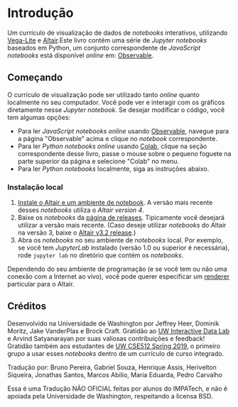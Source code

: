 # Introdução

Um currículo de visualização de dados de _notebooks_ interativos, utilizando [Vega-Lite](https://vega.github.io/vega-lite/) e [Altair](https://altair-viz.github.io/).Este livro contém uma série de _Jupyter notebooks_ baseados em Python, um conjunto correspondente de _JavaScript notebooks_ está disponível _online_ em: [Observable](https://observablehq.com/@uwdata/data-visualization-curriculum).

## Começando

O currículo de visualização pode ser utilizado tanto _online_ quanto localmente no seu computador. Você pode ver e interagir com os gráficos diretamente nesse _Jupyter notebook_. Se desejar modificar o código, você tem algumas opções:

- Para ler _JavaScript notebooks_ _online_ usando [Observable](https://observablehq.com/), navegue para a página "Observable" acima e clique no _notebook_ correspondente.
- Para ler _Python notebooks_ _online_ usando [Colab](https://colab.research.google.com/), clique na seção correspondente desse livro, passe o mouse sobre o pequeno foguete na parte superior da página e selecione "Colab" no menu.
- Para ler _Python notebooks_ localmente, siga as instruções abaixo.

### Instalação local

1. [Instale o Altair e um ambiente de notebook](https://altair-viz.github.io/getting_started/installation.html). A versão mais recente desses _notebooks_ utiliza o _Altair version 4_.
2. Baixe os _notebooks_ da [página de releases](https://github.com/uwdata/visualization-curriculum/releases). Tipicamente você desejará utilizar a versão mais recente. (Caso deseje utilizar _notebooks_ do Altair na versão 3, baixe o [Altair v3.2 release](https://github.com/uwdata/visualization-curriculum/releases/tag/altair-v3).)
3. Abra os _notebooks_ no seu ambiente de _notebooks_ local. Por exemplo, se você tem _JupyterLab_ instalado (versão 1.0  ou superior é necessária), rode `jupyter lab` no diretório que contém os _notebooks_.

Dependendo do seu ambiente de programação (e se você tem ou não uma conexão com a Internet ao vivo), você pode querer especificar um [renderer](https://altair-viz.github.io/user_guide/display_frontends.html) particular para o Altair.

## Créditos

Desenvolvido na Universidade de Washington por Jeffrey Heer, Dominik Moritz, Jake VanderPlas e Brock Craft. Gratidão ao [UW Interactive Data Lab](https://idl.cs.washington.edu/) e Arvind Satyanarayan por suas valiosas contribuições e feedback! Gratidão também aos estudantes de [UW CSE512 Spring 2019](https://courses.cs.washington.edu/courses/cse512/19sp/), o primeiro grupo a usar esses _notebooks_ dentro de um currículo de curso integrado.

Tradução por: Bruno Pereira, Gabriel Souza, Henrique Assis, Herivelton Siqueira, Jonathas Santos, Marcos Abilio, Maria Eduarda, Pedro Carvalho

Essa é uma Tradução NÃO OFICIAL feitas por alunos do IMPATech, e não é apoiada pela Universidade de Washington, respeitando a licensa BSD.
